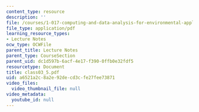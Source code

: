 ```yaml
---
content_type: resource
description: ''
file: /courses/1-017-computing-and-data-analysis-for-environmental-applications-fall-2003/a6521a2c8a2e92decd3cfe27fee73871_class03_5.pdf
file_type: application/pdf
learning_resource_types:
- Lecture Notes
ocw_type: OCWFile
parent_title: Lecture Notes
parent_type: CourseSection
parent_uid: dc1d597b-6acf-4e17-f390-0ffb0e32fdf5
resourcetype: Document
title: class03_5.pdf
uid: a6521a2c-8a2e-92de-cd3c-fe27fee73871
video_files:
  video_thumbnail_file: null
video_metadata:
  youtube_id: null
---
```

